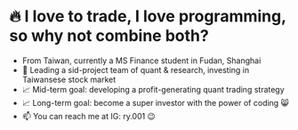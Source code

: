 # 🔥 I love to trade, I love programming, so why not combine both?
- From Taiwan, currently a MS Finance student in Fudan, Shanghai
- 🏀 Leading a sid-project team of quant & research, investing in Taiwansese stock market
- 📈 Mid-term goal: developing a profit-generating quant trading strategy
- 📈 Long-term goal: become a super investor with the power of coding 😸
- 📫 You can reach me at IG: ry.001 😉
